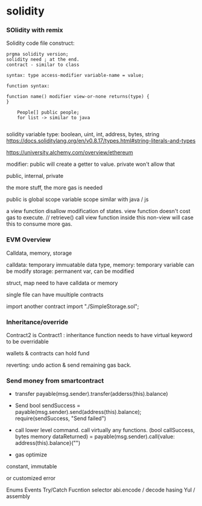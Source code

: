 # solidity

### SOlidity with remix

Solidity code file construct:

```
prgma solidity version;
solidity need ; at the end.
contract - similar to class

syntax: type access-modifier variable-name = value;

function syntax:

function name() modifier view-or-none returns(type) {
}

    People[] public people;
    for list -> similar to java
    

```

solidity variable type: boolean, uint, int, address, bytes, string
https://docs.soliditylang.org/en/v0.8.17/types.html#string-literals-and-types

https://university.alchemy.com/overview/ethereum


modifier:
public will create a getter to value.
private won't allow that

public, internal, private

the more stuff, the more gas is needed

public is global scope
variable scope similar with java / js

a view function disallow modification of states. 
view function doesn't cost gas to execute.
        // retrieve() call view function inside this non-view will case this to consume more gas.

### EVM Overview

Calldata, memory, storage

calldata: temporary immuatable data type,
memory: temporary variable can be modify
storage: permanent var, can be modified

struct, map need to have calldata or memory

single file can have muultiple contracts

import another contract
import "./SimpleStorage.sol";

### Inheritance/override

Contract2 is Contract1 : inheritance
function needs to have virtual keyword to be overridable

wallets & contracts can hold fund

reverting: undo action & send remaining gas back.

### Send money from smartcontract

- transfer
payable(msg.sender).transfer(adderss(this).balance)
- Send
bool sendSuccess = payable(msg.sender).send(address(this).balance);
require(sendSuccess, "Send failed")
- call
lower level command. call virtually any functions.
(bool callSuccess, bytes memory  dataReturned) = payable(msg.sender).call{value: address(this).balance}("")

- gas optimize

constant, immutable

or customized error

Enums
Events
Try/Catch
Fucntion selector
abi.encode / decode
hasing
Yul / assembly
